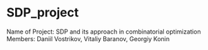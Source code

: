 # SDP_project

Name of Project: SDP and its approach in combinatorial optimization
Members: Daniil Vostrikov, Vitaliy Baranov, Georgiy Konin
